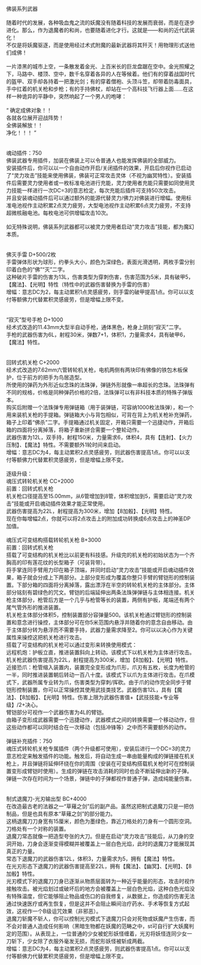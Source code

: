 <title>佛装系列武器</title>
<meta name="GENERATOR" content="WinCHM">
<meta http-equiv="Content-Type" content="text/html; charset=gb2312">
<br>佛装系列武器 
<br>
<br>随着时代的发展，各种吸血鬼之流的妖魔没有随着科技的发展而衰弱，而是在逐步进化。那么，作为退魔者的和尚，也要随着进化才行。这就是——和尚的近代武装化！ 
<br>不仅是将妖魔驱逐，而是使用经过术式附魔的最新武器将其歼灭！用物理形式送他们成佛！ 
<br>
<br>一片漆黑的城市上空，一条散发着金光、上百米长的巨龙盘踞在空中。金光照耀之下，马路中、楼顶、空中，数千名穿着各异的人在等候着。他们有的穿着战国时代的盔甲、双手却各持着一把激光剑；有的穿着僧袍、头顶斗笠，却带着防毒面具，手中扛着的机关枪和步枪；有的手持佛杖，却站在一个高科技飞行器上面......在这样一种诡异的平静中，突然响起了一个男人的咆哮： 
<br>
<br>“ 确定成佛对象！！ 
<br>各就各位展开迎战阵势！ 
<br>全佛装解放！！ 
<br>净化！！！ ” 
<br>
<br>
<br>魂动插件：750 
<br>佛装武器专用插件，加装在佛装上可以令普通人也能发挥佛装的全部威力。 
<br>安装插件后，你可以以一个自由动作开启/关闭插件的效果，开启后你视作已启动了“灵力攻击”技能来使用佛装，佛装可正常攻击灵体（不视为幽冥特性）。安装插件后需要灵力使用者或一枚标准电池进行充能，灵力使用者充能只需要如同使用灵力技能一样进行一次DC=3的意志检定，每次充能后插件可支持50次攻击。 
<br>并且安装魂动插件后可以通过额外的能源代替灵力/佛力对佛装进行增幅。使用标准电池视作主动积累2点灵力疲劳，大型电池视作主动积累6点灵力疲劳，不支持超微核融电池。每枚电池可供增幅攻击10次。 
<br>
<br>如无特殊说明，佛装系列武器都可以被灵力使用者启动“灵力攻击”技能，都为魔幻本质。 
<br>
<br>
<br>佛灭手雷 D+500/2枚 
<br>手雷弹体形状为球形，约拳头大小，颜色为深绿色，表面光滑透明，两枚手雷分别印着白色的“佛”“灭”二字。 
<br>这种破片手雷的伤害为13L，伤害类型为穿刺伤害，伤害范围为5米，具有破甲5，【魔法】、【光明】特性（特性中的武器伤害替换为手雷的伤害） 
<br>增幅：意志DC为2，每主动累积1点灵感疲劳，则手雷的破甲提高1点。你可以以支付等额佛力代替累积灵感疲劳，但是增幅上限不变。 
<br>
<br>
<br>“寂灭”型号手枪 D+1000 
<br>经术式改造的11.43mm大型半自动手枪，通体黑色，枪身上阴刻“寂灭”二字。 
<br>手枪的武器伤害为6L，射程30米，弹数7+1，体积1，力量需求4，具有破甲6，【魔法】特性。 
<br>
<br>
<br>回转式机关枪 C+2000 
<br>经术式改造的7.62mm六管转轮机关枪，电机两侧有两块印有佛像的铁包木板保护，位于前方的把手为鸟居造型。
<br>所使用的弹药为外形近似念珠的法珠弹，弹链外形就像一串超长的念珠。法珠弹有不同的规格，价格是同种弹药价格的2倍，法珠弹可以有非科技本质的特殊子弹版本。
<br>购买后附赠一个法珠弹专用弹链箱（用于装弹链，可容纳1000枚法珠弹），和一个用来装机关枪的手提箱。弹链箱大小与背包相似，可背在背上为机关枪补充弹药，箱子上印着“佛杀”二字。手提箱通过机关固定，开箱只需要一个迅捷动作，开箱后箱的四面将分离掉落，将箱子重新拼合需要一个整轮动作。 
<br>武器伤害为12L，双手持，射程150米，力量需求6，体积4，具有【连射】、【火力压制】、【魔法】特性。不需要额外1轮时间来启动。 
<br>增幅：意志DC为4，每主动累积2点灵感疲劳，则武器伤害提高1点。你可以以支付等额佛力代替累积灵感疲劳，但是增幅上限不变。 
<br>
<br>逐级升级： 
<br>魂压式转轮机关枪 CC+2000
<br>前置：回转式机关枪
<br>机关枪口径提高至15.00mm，从6管增加到8管，体积增加到5，需要启动“灵力攻击”技能或开启魂动插件效果才能正常使用。 
<br>武器伤害提高为22L，射程提高为300米，增加【8加骰】、【光明】特性。 
<br>现在你每增幅2点，你就可以将2点攻击上的附加成功转换成6点攻击上的神圣DP加值。 
<br>
<br>魂压式可变结构搭载转轮机关枪 B+3000 
<br>前置：回转式机关枪
<br>搭载了可变结构的机关枪比以前更有科技感。升级完的机关枪的初始状态为一个齐胸高的印有莲花纹的长型箱子（可装背带）。
<br>将手掌连同手臂用力印在箱子顶端，并同时启动“灵力攻击”技能或开启魂动插件效果，箱子就会分成上下两部分。上部分变形成为覆盖你整只手臂的臂铠形的控制装置。下部分箱的四面将分离掉落，露出漂浮在半空的转轮机关枪的主体部分。主体部分铭刻有碧绿色的咒文。臂铠的后端延伸出两条法珠弹弹链与主体相连接。机关枪主体部分，枪管后方是一个几乎与枪管等长的装置，两侧有护板，尾端还有两个尾气管外形的推进装置。
<br>机关枪主体部分体积5，控制装置部分容弹量500。该机关枪通过臂铠形的控制装置和意念进行操控，主体部分可在你5米范围内悬浮并随着你的意念自由移动。由于主体部分转为悬浮而不需要手持，武器力量需求降至2。你可以以决心作为关键属性来操控这把机关枪进行攻击。
<br>搭载了可变结构的机关枪可以通过变形来转换使用模式：
<br>远程机炮：护板立直，推进装置斜向上转动。该模式下以机关枪为主体进行攻击。机关枪武器伤害提高为22L，射程提高为300米，增加【8加骰】、【光明】特性。
<br>近接恐爪：枪管缩入装置内，装置完全变形成为爪形，爪刃有五枚，长度为枪管的一半，同时推进装置朝后转动一百八十度。该模式下以爪为主体进行攻击。在爪模式下，武器所属专业转为爪，伤害类型为穿刺/挥砍。由于爪的动作完全同步于臂铠形控制装置，你可以正常操控其使用武技类技艺。武器伤害12L，具有【魔法】、【8加骰】、【光明】特性。伤害上限为武器伤害值+【武技技能+专业等级】/2+决心。
<br>臂铠部分可视作一个武器伤害为4L的臂铠。
<br>由箱子变形成武器需要一个迅捷动作，武器模式之间的转换需要一个移动动作，但这些动作都可以同时结合在一次移动（包括冲锋等）之中而不需要额外的动作。
<br>
<br>弹链补充插件：750 
<br>魂压式转轮机关枪专属插件（两个升级都可使用），安装后进行一个DC=3的灵力意志检定来触发插件的功能。触发后，将自动生成一串由能量构成的弹链接在机关枪上，并且弹链将延伸环绕在你的周围（安装在可变结构搭载机关枪时可在控制装置变形成臂铠时使用）。生成的弹链在攻击消耗的同时也会不断延伸出新的子弹。弹链一次存在时间为一个场景，弹链中的子弹都视作普通子弹，造成纯能量伤害。 
<br>
<br>
<br>制式退魔刀-光刃输出型 BC+4000 
<br>在改造最古老的法器之一“草薙之剑”后的副产品。虽然这把制式退魔刀只是一把仿制品，但是也具有原本“草薙之剑”的部分能力。 
<br>这柄退魔刀刀身宽有15厘米，颜色为墨绿色，靠近刀格处的刀身有一个圆形空洞。刀格处有一个对称的装置。 
<br>退魔刀常态就像一把造型夸张的大刀。但是在启动“灵力攻击”技能后，从刀身的空洞开始，刀身会逐渐变得模糊并被覆盖上一层白色光焰，此时的退魔刀才能展现其真正的力量。 
<br>常态下退魔刀的武器伤害12L，体积3，力量需求为5，拥有【魔法】特性。 
<br>在光刃形态下退魔刀的武器伤害提高至22L，拥有【魔法】、【幽冥】、【光明】、【8加骰】特性。 
<br>光刃模式下的退魔刀刀身已逐渐从物质层面转为一种近乎能量的形态，攻击时视作接触攻击。被光焰划过或破坏后的地方会被覆盖上一层白色光焰，这种白色光焰没有特殊温度，但它能够阻止物品或伤口的自我修复，从数据上，你造成的伤害无法通过快速医疗或再生恢复，但是这并不会阻止瞬间治疗药水、手术等恢复方式起效，这视作一个B级诅咒效果（非邪恶）。 
<br>退魔刀斩魔不斩人，你可以控制光刃模式下退魔刀只会对死物或妖魔产生伤害，而不会对普通人造成任何影响（黑暗生物都在妖魔的范畴之中，st可自行扩大妖魔判定的范围）。从表现上，一位普通的少女被蛇形妖怪缠着，光刃将妖怪连同少女一刀斩下，少女除了衣服外毫发无损，而蛇形妖怪被斩成两截。 
<br>增幅：意志DC为4，每主动累积2点灵感疲劳，则武器伤害提高1点。你可以以支付等额佛力代替累积灵感疲劳，但是增幅上限不变。<br>